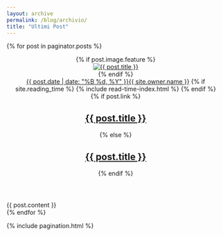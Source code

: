 ```yaml
---
layout: archive
permalink: /blog/archivio/
title: "Ultimi Post"
---
```


{% for post in paginator.posts %}
<article class="hentry">
  <header>
    {% if post.image.feature %}
      <div class="entry-image-index">
        <a href="{{ site.url }}{{ post.url }}" title="{{ post.title }}"><img src="{{ site.url }}/images/{{ post.image.feature }}" alt="{{ post.title }}"></a>
      </div><!-- /.entry-image -->
    {% endif %}
    <div class="entry-meta">
      <span class="entry-date date published updated"><time datetime="{{ post.date | date_to_xmlschema }}"><a href="{{ site.url }}{{ post.url }}">{{ post.date | date: "%B %d, %Y" }}</a></time></span><span class="author vcard"><span class="fn"><a href="{{ site.url }}/about/" title="About {{ site.owner.name }}">{{ site.owner.name }}</a></span></span>
      {% if site.reading_time %}
      <span class="entry-reading-time">
        <i class="fa fa-clock-o"></i>
        {% include read-time-index.html %}
      </span><!-- /.entry-reading-time -->
      {% endif %}
    </div><!-- /.entry-meta -->
    {% if post.link %}
      <h1 class="entry-title"><a href="{{ site.url }}{{ post.url }}" class="permalink" rel="bookmark" title="{{ post.title }}"><i class="fa fa-bookmark"></i></a> <a href="{{ post.link }}">{{ post.title }}</a></h1>
    {% else %}
      <h1 class="entry-title"><a href="{{ site.url }}{{ post.url }}" rel="bookmark" title="{{ post.title }}" itemprop="url">{{ post.title }}</a></h1>
    {% endif %}
  </header>
  <div class="entry-content">
    {{ post.content }}
  </div><!-- /.entry-content -->
</article><!-- /.hentry -->
{% endfor %}

{% include pagination.html %}
